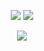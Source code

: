 <p align="center">
	<tr>
		<td align="center" style="padding=0;width=50%;"> <img src="https://github-readme-stats.vercel.app/api/top-langs/?username=ttwizz&title_color=4F8CC9&text_color=9f9f9f&show_icons=true&bg_color=00000000&hide_border=true&icon_color=4F8CC9&hide_title=true&enable_animations=true" /> </td>
		<td align="center" style="padding=0;width=50%;"> <img src="https://github-readme-stats.vercel.app/api/?username=ttwizz&title_color=4F8CC9&text_color=9f9f9f&show_icons=true&bg_color=00000000&hide_border=true&icon_color=4F8CC9&hide_title=true&enable_animations=true" /> </td>
	</tr>
</p>

<p align="center">
	<tr>
		<td align="center" style="padding=0;width=50%;"> <img src="https://github-readme-streak-stats.herokuapp.com?user=ttwizz&theme=tokyonight_duo&date_format=M%20j%5B%2C%20Y%5D" /> </td>
	</tr>
</p>
